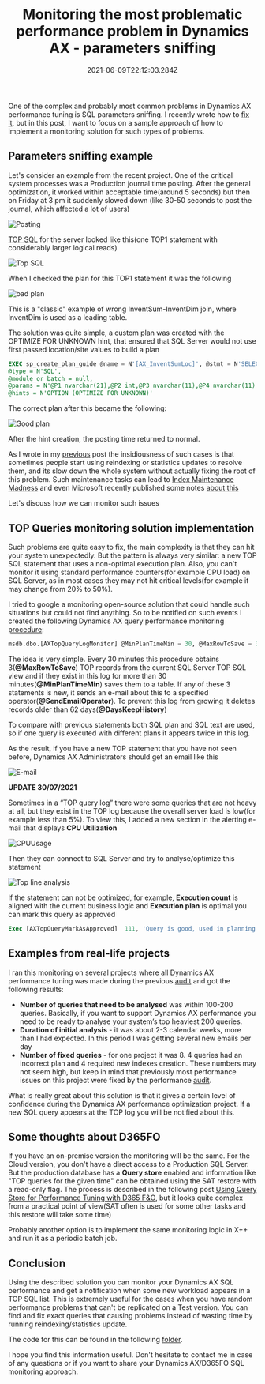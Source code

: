 ﻿---
title: "Monitoring the most problematic performance problem in Dynamics AX - parameters sniffing"
date: "2021-06-09T22:12:03.284Z"
tags: ["Performance", "SQL", "Performance audit"]
path: "/performance-snifmonitor"
featuredImage: "./logo.png"
excerpt: "The blog post describes a monitoring solution for SQL Server parameters sniffing issues"
---

One of the complex and probably most common problems in Dynamics AX performance tuning is SQL parameters sniffing. I recently wrote how to [fix it](https://denistrunin.com/performance-sniffing), but in this post, I want to focus on a sample approach of how to implement a monitoring solution for such types of problems.

## Parameters sniffing example 

Let's consider an example from the recent project. One of the critical system processes was a Production journal time posting. After the general optimization, it worked within acceptable time(around 5 seconds) but then on Friday at 3 pm it suddenly slowed down (like 30-50 seconds to post the journal, which affected a lot of users)

![Posting](PostingTimePanic.png)

[TOP SQL](https://github.com/TrudAX/TRUDScripts/blob/master/Performance/AX%20Technical%20Audit.md#get-top-sql) for the server looked like this(one TOP1 statement with considerably larger logical reads)

![Top SQL](TOPSQL.png)

When I checked the plan for this TOP1 statement it was the following

![bad plan](BadPlan.png)

This is a "classic" example of wrong InventSum-InventDim join, where InventDim is used as a leading table.

The solution was quite simple, a custom plan was created with the OPTIMIZE FOR UNKNOWN hint, that ensured that SQL Server would not use first passed location/site values to build a plan  

```SQL
EXEC sp_create_plan_guide @name = N'[AX_InventSumLoc]', @stmt = N'SELECT SUM(T1.POSTEDQTY),SUM(T1.POSTEDVALUE),SUM(T1.PHYSICALVALUE),SUM(T1.DEDUCTED),SUM(T1.RECEIVED),SUM(T1.RESERVPHYSICAL),SUM(T1.RESERVORDERED),SUM(T1.REGISTERED),SUM(T1.PICKED),SUM(T1.ONORDER),SUM(T1.ORDERED),SUM(T1.ARRIVED),SUM(T1.QUOTATIONRECEIPT),SUM(T1.QUOTATIONISSUE),SUM(T1.AVAILPHYSICAL),SUM(T1.AVAILORDERED),SUM(T1.PHYSICALINVENT),SUM(T1.POSTEDVALUESECCUR_RU),SUM(T1.PHYSICALVALUESECCUR_RU) FROM INVENTSUM T1 WHERE (((T1.PARTITION=5637144576) AND (T1.DATAAREAID=N''dsg'')) AND ((T1.ITEMID=@P1) AND (T1.CLOSED=@P2))) AND EXISTS (SELECT ''x'' FROM INVENTDIM T2 WHERE (((T2.PARTITION=5637144576) AND (T2.DATAAREAID=N''dsg'')) AND (((T2.INVENTDIMID=T1.INVENTDIMID) AND (T2.INVENTSITEID=@P3)) AND (T2.INVENTLOCATIONID=@P4))))',
@type = N'SQL',
@module_or_batch = null,
@params = N'@P1 nvarchar(21),@P2 int,@P3 nvarchar(11),@P4 nvarchar(11)',
@hints = N'OPTION (OPTIMIZE FOR UNKNOWN)'

```

The correct plan after this became the following:

![Good plan](GoodPlan.png)

After the hint creation, the posting time returned to normal. 

As I wrote in my [previous](https://denistrunin.com/performance-sniffing) post the insidiousness of such cases is that sometimes people start using reindexing or statistics updates to resolve them, and its slow down the whole system without actually fixing the root of this problem. Such maintenance tasks can lead to [Index Maintenance Madness]( https://www.brentozar.com/archive/2017/12/index-maintenance-madness/) and even Microsoft recently published some notes [about this](
https://docs.microsoft.com/en-us/sql/relational-databases/indexes/reorganize-and-rebuild-indexes?view=sql-server-ver15#index-maintenance-strategy )

Let's discuss how we can monitor such issues

## TOP Queries monitoring solution implementation

Such problems are quite easy to fix, the main complexity is that they can hit your system unexpectedly. But the pattern is always very similar: a new TOP SQL statement that uses a non-optimal execution plan. Also, you can't monitor it using standard performance counters(for example CPU load) on SQL Server, as in most cases they may not hit critical levels(for example it may change from 20% to 50%). 

I tried to google a monitoring open-source solution that could handle such situations but could not find anything. So to be notified on such events I created the following Dynamics AX query performance monitoring [procedure]( https://github.com/TrudAX/TRUDScripts/blob/master/Performance/Jobs/SQLTopQueryMonitor/dbo.AXTopQueryLogMonitor.StoredProcedure.sql):

```sql
msdb.dbo.[AXTopQueryLogMonitor] @MinPlanTimeMin = 30, @MaxRowToSave = 3, @SendEmailOperator = 'axoperator', @DaysKeepHistory = 62
```

The idea is very simple. Every 30 minutes this procedure obtains 3(**@MaxRowToSave**) TOP records from the current SQL Server TOP SQL view and if they exist in this log for more than 30 minutes(**@MinPlanTimeMin**) saves them to a table. If any of these 3 statements is new, it sends an e-mail about this to a specified operator(**@SendEmailOperator**). To prevent this log from growing it deletes records older than 62 days(**@DaysKeepHistory**)

To compare with previous statements both SQL plan and SQL text are used, so if one query is executed with different plans it appears twice in this log. 

As the result, if you have a new TOP statement that you have not seen before, Dynamics AX Administrators should get an email like this 

![E-mail](Email.png)

**UPDATE 30/07/2021**

Sometimes in a “TOP query log” there were some queries that are not heavy at all, but they exist in the TOP log because the overall server load is low(for example less than 5%). To view this, I added a new section in the alerting e-mail that displays **CPU Utilization**

![CPUUsage](CPUUsage.png)



Then they can connect to SQL Server and try to analyse/optimize this statement

![Top line analysis](TopLineAnalysis.png)

If the statement can not be optimized, for example, **Execution count** is aligned with the current business logic and **Execution plan** is optimal you can mark this query as approved   

```sql
Exec [AXTopQueryMarkAsApproved]  111, 'Query is good, used in planning process'
```

## Examples from real-life projects

I ran this monitoring on several projects where all Dynamics AX performance tuning was made during the previous [audit](https://denistrunin.com/performance-audit) and got the following results:

- **Number of queries that need to be analysed** was within 100-200 queries. Basically, if you want to support Dynamics AX performance you need to be ready to analyse your system’s top heaviest 200 queries.
- **Duration of initial analysis** - it was about 2-3 calendar weeks, more than I had expected. In this period I was getting several new emails per day
- **Number of fixed queries** - for one project it was 8. 4 queries had an incorrect plan and 4 required new indexes creation. These numbers may not seem high, but keep in mind that previously most performance issues on this project were fixed by the performance [audit]( https://denistrunin.com/performance-audit).

What is really great about this solution is that it gives a certain level of confidence during the Dynamics AX performance optimization project. If a new SQL query appears at the TOP log you will be notified about this.  

## Some thoughts about D365FO

If you have an on-premise version the monitoring will be the same. For the Cloud version, you don't have a direct access to a Production SQL Server. But the production database has a **Query store** enabled and information like "TOP queries for the given time" can be obtained using the SAT restore with a read-only flag. The process is described in the following post [Using Query Store for Performance Tuning with D365 F&O](https://community.dynamics.com/ax/b/axinthefield/posts/using-query-store-for-performance-tuning-with-d365-f-o), but it looks quite complex from a practical point of view(SAT often is used for some other tasks and this restore will take some time)

Probably another option is to implement the same monitoring logic in X++ and run it as a periodic batch job. 

## Conclusion

Using the described solution you can monitor your Dynamics AX SQL performance and get a notification when some new workload appears in a TOP SQL list. This is extremely useful for the cases when you have random performance problems that can't be replicated on a Test version. You can find and fix exact queries that causing problems instead of wasting time by running reindexing/statistics update. 

The code for this can be found in the following [folder](https://github.com/TrudAX/TRUDScripts/tree/master/Performance/Jobs/SQLTopQueryMonitor).

I hope you find this information useful. Don't hesitate to contact me in case of any questions or if you want to share your Dynamics AX/D365FO SQL monitoring approach. 

